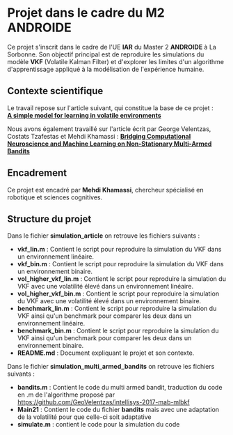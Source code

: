 # Projet dans le cadre du M2 ANDROIDE

Ce projet s'inscrit dans le cadre de l'UE **IAR** du Master 2 **ANDROIDE** à La Sorbonne. Son objectif principal est de reproduire les simulations du modèle **VKF** (Volatile Kalman Filter) et d'explorer les limites d'un algorithme d'apprentissage appliqué à la modélisation de l'expérience humaine.

## Contexte scientifique

Le travail repose sur l'article suivant, qui constitue la base de ce projet :  
[**A simple model for learning in volatile environments**](https://journals.plos.org/ploscompbiol/article/file?id=10.1371/journal.pcbi.1007963&type=printable)  

Nous avons également travaillé sur l'article écrit par George Velentzas, Costats Tzafestas et Mehdi Khamassi : 
[**Bridging Computational Neuroscience and Machine Learning on Non-Stationary Multi-Armed Bandits**](https://dumas.ccsd.cnrs.fr/ISIR_AMAC/hal-03775008v1)

## Encadrement

Ce projet est encadré par **Mehdi Khamassi**, chercheur spécialisé en robotique et sciences cognitives.

## Structure du projet

Dans le fichier **simulation_article** on retrouve les fichiers suivants :
- **vkf_lin.m** : Contient le script pour reproduire la simulation du VKF dans un environnement linéaire.
- **vkf_bin.m** : Contient le script pour reproduire la simulation du VKF dans un environnement binaire.
- **vol_higher_vkf_lin.m** :  Contient le script pour reproduire la simulation du VKF avec une volatilité élevé dans un environnement linéaire.
- **vol_higher_vkf_bin.m** :  Contient le script pour reproduire la simulation du VKF avec une volatilité élevé dans un environnement binaire.
- **benchmark_lin.m** :  Contient le script pour reproduire la simulation du VKF ainsi qu'un benchmark pour comparer les deux dans un environnement linéaire.
- **benchmark_bin.m** :  Contient le script pour reproduire la simulation du VKF ainsi qu'un benchmark pour comparer les deux dans un environnement binaire.
- **README.md** : Document expliquant le projet et son contexte.


Dans le fichier **simulation_multi_armed_bandits** on retrouve les fichiers suivants :
- **bandits.m** : Contient le code du multi armed bandit, traduction du code en .m de l'algorithme proposé par https://github.com/GeoVelentzas/intellisys-2017-mab-mlbkf
- **Main21** : Contient le code du fichier **bandits** mais avec une adaptation de la volatilité pour que celle-ci soit adaptative
- **simulate.m** : contient le code pour la simulation du code
